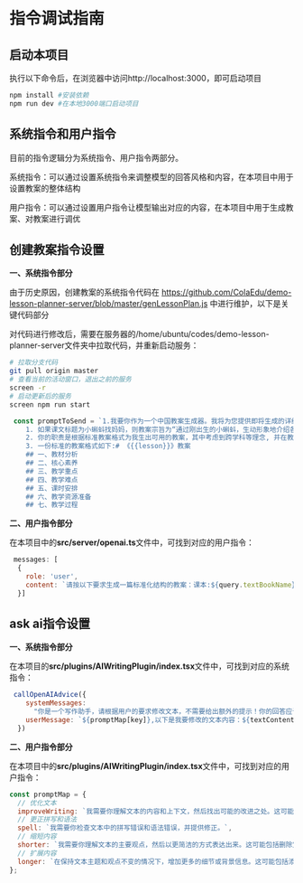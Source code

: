 # 指令调试指南

## 启动本项目

执行以下命令后，在浏览器中访问http://localhost:3000，即可启动项目
```bash
npm install #安装依赖
npm run dev #在本地3000端口启动项目
```

## 系统指令和用户指令

目前的指令逻辑分为系统指令、用户指令两部分。

系统指令：可以通过设置系统指令来调整模型的回答风格和内容，在本项目中用于设置教案的整体结构

用户指令：可以通过设置用户指令让模型输出对应的内容，在本项目中用于生成教案、对教案进行调优

## 创建教案指令设置

**一、系统指令部分**

由于历史原因，创建教案的系统指令代码在 https://github.com/ColaEdu/demo-lesson-planner-server/blob/master/genLessonPlan.js 中进行维护，以下是关键代码部分

对代码进行修改后，需要在服务器的/home/ubuntu/codes/demo-lesson-planner-server文件夹中拉取代码，并重新启动服务：
```bash
# 拉取分支代码
git pull origin master
# 查看当前的活动窗口，退出之前的服务 
screen -r
# 启动更新后的服务
screen npm run start
```

```js
 const promptToSend = `1.我要你作为一个中国教案生成器。我将为您提供即将生成的详细信息，例如课文标题{{lesson}}, 
    1. 如果课文标题为小蝌蚪找妈妈，则教案宗旨为“通过刚出生的小蝌蚪，生动形象地介绍各种动物的习性及状态”，想要达成的目标为“生动形象地教小学二年级学生”
    2. 你的职责是根据标准教案格式为我生出可用的教案，其中考虑到跨学科等理念, 并在教案输出完毕后 换行输出 [END]。
    3. 一份标准的教案格式如下:# 《{{lesson}}》教案
    ## 一、教材分析
    ## 二、核心素养
    ## 三、教学重点
    ## 四、教学难点
    ## 五、课时安排
    ## 六、教学资源准备
    ## 七、教学过程
```

**二、用户指令部分**

在本项目中的**src/server/openai.ts**文件中，可找到对应的用户指令：

```js
 messages: [
  {
    role: 'user',
    content: `请按以下要求生成一篇标准化结构的教案：课本:${query.textBookName},课文标题:${query.title},课文内容:${query.content},`
  }]
```

## ask ai指令设置

**一、系统指令部分**

在本项目的**src/plugins/AIWritingPlugin/index.tsx**文件中，可找到对应的系统指令：

```js
 callOpenAIAdvice({
    systemMessages:
      "你是一个写作助手，请根据用户的要求修改文本，不需要给出额外的提示！你的回答应该仅包括修改后的文本即可！",
    userMessage: `${promptMap[key]},以下是我要修改的文本内容：${textContent}`,
  })
```

**二、用户指令部分**

在本项目中的**src/plugins/AIWritingPlugin/index.tsx**文件中，可找到对应的用户指令：


```js
const promptMap = {
  // 优化文本
  improveWriting: `我需要你理解文本的内容和上下文，然后找出可能的改进之处。这可能包括提高文本的清晰度、改进词汇选择、增加吸引力或者提高文本的逻辑连贯性。`,
  // 更正拼写和语法
  spell: `我需要你检查文本中的拼写错误和语法错误，并提供修正。`,
  // 缩短内容
  shorter: `我需要你理解文本的主要观点，然后以更简洁的方式表达出来。这可能包括删除冗余的信息，简化复杂的句子，或者将多个观点合并为一个。`,
  // 扩展内容
  longer: `在保持文本主题和观点不变的情况下，增加更多的细节或背景信息。这可能包括添加相关的例子，提供更深入的解释，或者引入新的观点。`,
};
```
